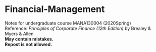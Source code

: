 # Financial-Management
Notes for undergraduate course MANA130004 (2020Spring)     
Reference: *Principles of Corporate Finance (12th Edition)* by Brealey & Myers & Allen       
**May contain mistakes.**     
**Repost is not allowed.**  
